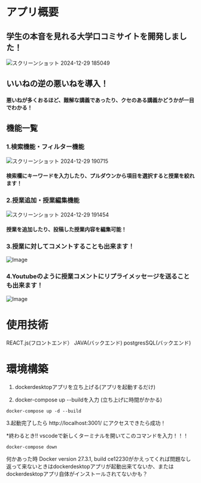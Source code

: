 # アプリ概要  
## 学生の本音を見れる大学口コミサイトを開発しました！  
![スクリーンショット 2024-12-29 185049](https://github.com/user-attachments/assets/c736981b-25b6-4da2-9f45-7e759e7b6575)
## いいねの逆の悪いねを導入！
#### 悪いねが多くおるほど、難解な講義であったり、クセのある講義かどうかが一目でわかる！
## 機能一覧　　
### 1.検索機能・フィルター機能
![スクリーンショット 2024-12-29 190715](https://github.com/user-attachments/assets/0c6651f2-fd9a-4e21-87ca-fa215fc05b58)  
#### 検索欄にキーワードを入力したり、プルダウンから項目を選択すると授業を絞れます！  



### 2.授業追加・授業編集機能
![スクリーンショット 2024-12-29 191454](https://github.com/user-attachments/assets/4058c7bc-b107-4800-9442-48b6437994da)
#### 授業を追加したり、投稿した授業内容を編集可能！　

### 3.授業に対してコメントすることも出来ます！
![Image](https://github.com/user-attachments/assets/edb59c4f-9cd7-4e69-bf2f-7bc6c32af996)
### 4.Youtubeのように授業コメントにリプライメッセージを送ることも出来ます！
![Image](https://github.com/user-attachments/assets/f3b1131b-c987-4892-8fc9-5ff637508ebb)

# 使用技術
REACT.js(フロントエンド）
JAVA(バックエンド)
postgresSQL(バックエンド)

# 環境構築  
1. dockerdesktopアプリを立ち上げる(アプリを起動するだけ)  

2. docker-compose up --buildを入力 (立ち上げに時間がかかる)
```
docker-compose up -d --build
```  

3.起動完了したら http://localhost:3001/ にアクセスできたら成功！  

*終わるとき!! vscodeで新しくターミナルを開いてこのコマンドを入力！！！ 
```
docker-compose down
```  

何かあった時 Docker version 27.3.1, build ce12230がかえってくれば問題なし 返って来ないときはdockerdesktopアプリが起動出来てないか、またはdockerdesktopアプリ自体がインストールされてないかも？
